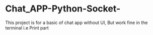 # Chat_APP-Python-Socket-
This project is for a basic of chat app without UI, But work fine in the terminal i.e Print part
